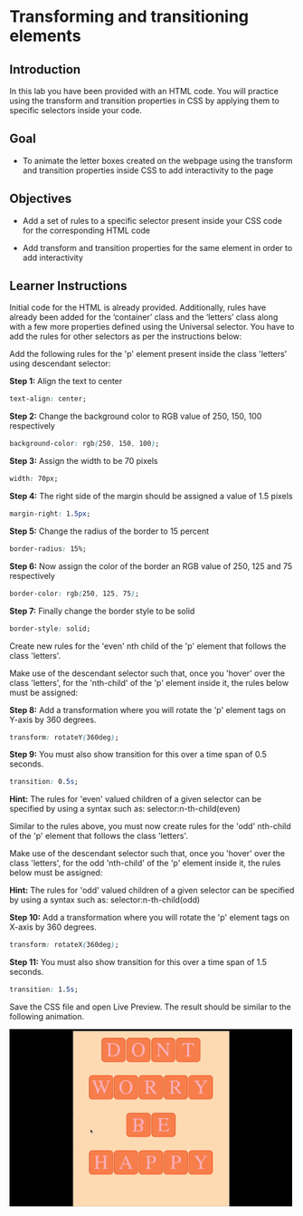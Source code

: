 # Transforming and transitioning elements

## Introduction

In this lab you have been provided with an HTML code. You will practice using the transform and transition properties in CSS by applying them to specific selectors inside your code.

## Goal

- To animate the letter boxes created on the webpage using the transform and transition properties inside CSS to add interactivity to the page

## Objectives

- Add a set of rules to a specific selector present inside your CSS code for the corresponding HTML code

- Add transform and transition properties for the same element in order to add interactivity 

## Learner Instructions

Initial code for the HTML is already provided. Additionally, rules have already been added for the ‘container’ class and the ‘letters’ class along with a few more properties defined using the Universal selector. You have to add the rules for other selectors as per the instructions below:

Add the following rules for the 'p' element present inside the class 'letters' using descendant selector: 

__Step 1:__ Align the text to center

```css
text-align: center;
```

__Step 2:__ Change the background color to RGB value of 250, 150, 100 respectively

```css
background-color: rgb(250, 150, 100);
```

__Step 3:__ Assign the width to be 70 pixels

```css
width: 70px;
```

__Step 4:__ The right side of the margin should be assigned a value of 1.5 pixels

```css
margin-right: 1.5px;
```

__Step 5:__ Change the radius of the border to 15 percent

```css
border-radius: 15%;
```

__Step 6:__ Now assign the color of the border an RGB value of 250, 125 and 75 respectively

```css
border-color: rgb(250, 125, 75);
```

__Step 7:__ Finally change the border style to be solid

```css
border-style: solid;
```

Create new rules for the 'even' nth child of the 'p' element that follows the class 'letters'.

Make use of the descendant selector such that, once you 'hover' over the class 'letters', for the 'nth-child' of the 'p' element inside it, the rules below must be assigned:

__Step 8:__ Add a transformation where you will rotate the 'p' element tags on Y-axis by 360 degrees.

```css
transform: rotateY(360deg);
```

__Step 9:__ You must also show transition for this over a time span of 0.5 seconds.

```css
transition: 0.5s;
```

__Hint:__ The rules for 'even' valued children of a given selector can be specified by using a syntax such as: selector:n-th-child(even)

Similar to the rules above, you must now create rules for the 'odd' nth-child of the 'p' element that follows the class 'letters'.

Make use of the descendant selector such that, once you 'hover' over the class 'letters', for the odd 'nth-child' of the 'p' element inside it, the rules below must be assigned:

__Hint:__ The rules for 'odd' valued children of a given selector can be specified by using a syntax such as: selector:n-th-child(odd)

__Step 10:__ Add a transformation where you will rotate the 'p' element tags on X-axis by 360 degrees.

```css
transform: rotateX(360deg);
```

__Step 11:__ You must also show transition for this over a time span of 1.5 seconds.

```css
transition: 1.5s;
```

Save the CSS file and open Live Preview.  The result should be similar to the following animation.

<img src="output.gif" width="500">